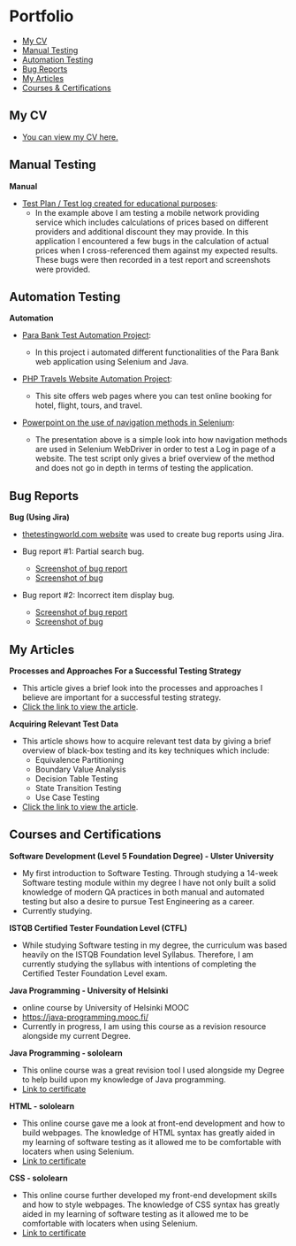 # Portfolio
- [My CV](#My-CV)
- [Manual Testing](#Manual-Testing)
- [Automation Testing](#Automation-Testing)
- [Bug Reports](#Bug-Reports)
- [My Articles](#my-articles)
- [Courses & Certifications](#Courses-and-Certifications)

## My CV
* [You can view my CV here.](https://drive.google.com/file/d/1sjPQZIsOF7pYOe6izD9hJYH0PX90pBJY/view?usp=share_link)

## Manual Testing
__Manual__
- [Test Plan / Test log created for educational purposes](https://docs.google.com/spreadsheets/d/1NOWuZfHz2At_I7FeXZSv4b5HHJd4XyMb/edit?usp=share_link&ouid=101894223347022747102&rtpof=true&sd=true):
  * In the example above I am testing a mobile network providing service which includes calculations of prices based on different providers and additional discount they may provide. In this application I encountered a few bugs in the calculation of actual prices when I cross-referenced them against my expected results. These bugs were then recorded in a test report and screenshots were provided.


## Automation Testing
__Automation__
- [Para Bank Test Automation Project](https://github.com/Krismcnulty/ParaBank_Testing):
  * In this project i automated different functionalities of the Para Bank web application using Selenium and Java.

- [PHP Travels Website Automation Project](https://github.com/Krismcnulty/PHP_Testing):
  * This site offers web pages where you can test online booking for hotel, flight, tours, and travel.

- [Powerpoint on the use of navigation methods in Selenium](https://docs.google.com/presentation/d/1SeUVwwHafOE77vTyTwPKi3hUxuuINvxJ/edit?usp=share_link&ouid=101894223347022747102&rtpof=true&sd=true):
  * The presentation above is a simple look into how navigation methods are used in Selenium WebDriver in order to test a Log in page of a website. The test script only gives a brief overview of the method and does not go in depth in terms of testing the application.

## Bug Reports
__Bug (Using Jira)__
- [thetestingworld.com website](https://thetestingworld.com/) was used to create bug reports using Jira.

- Bug report #1: Partial search bug.
  * [Screenshot of bug report](https://drive.google.com/file/d/1V1gUUMLWyiRAXoYVxHozloL5VSeZcwxN/view?usp=share_link)
  * [Screenshot of bug](https://drive.google.com/file/d/1lkX95eRM_P2jms-qs_4NqGsJLShGrEN8/view?usp=share_link)

- Bug report #2: Incorrect item display bug.
  * [Screenshot of bug report](https://drive.google.com/file/d/1PhFpzdMxd6bo2rIjieV3-8suHQkaA1rI/view?usp=share_link)
  * [Screenshot of bug](https://drive.google.com/file/d/1WmRwP28KgivTOzppgTIVVaTBrkBzZJXy/view?usp=share_link)

## My Articles
__Processes and Approaches For a Successful Testing Strategy__
  * This article gives a brief look into the processes and approaches I believe are important for a successful testing strategy. 
  * [Click the link to view the article](https://drive.google.com/file/d/1RVbv5DX9hvnqKNIU68LbhtwyerLobNMh/view?usp=share_link).

__Acquiring Relevant Test Data__
- This article shows how to acquire relevant test data by giving a brief overview of black-box testing and its key techniques which include:
  * Equivalence Partitioning
  * Boundary Value Analysis
  * Decision Table Testing
  * State Transition Testing
  * Use Case Testing 
- [Click the link to view the article](https://drive.google.com/file/d/1SDewYK9xMTt-AJr4iDDnrM-cC0ykmAHF/view?usp=share_link).


## Courses and Certifications
__Software Development (Level 5 Foundation Degree) - Ulster University__
* My first introduction to Software Testing. Through studying a 14-week Software testing module within my degree I have not only built a solid knowledge of modern QA practices in both manual and automated testing but also a desire to pursue Test Engineering as a career. 
* Currently studying.

__ISTQB Certified Tester Foundation Level (CTFL)__
* While studying Software testing in my degree, the curriculum was based heavily on the ISTQB Foundation level Syllabus. Therefore, I am currently studying the syllabus with intentions of completing the Certified Tester Foundation Level exam.

__Java Programming - University of Helsinki__
* online course by University of Helsinki MOOC
* https://java-programming.mooc.fi/
* Currently in progress, I am using this course as a revision resource alongside my current Degree.

__Java Programming - sololearn__
* This online course was a great revision tool I used alongside my Degree to help build upon my knowledge of Java programming.
* [Link to certificate]()

__HTML - sololearn__
* This online course gave me a look at front-end development and how to build webpages. The knowledge of HTML syntax has greatly aided in my learning of software testing as it allowed me to be comfortable with locaters when using Selenium.
* [Link to certificate](https://drive.google.com/file/d/1x1aipTNoF3HnEd1QxRbG2AYnM17NdDEt/view?usp=share_link)

__CSS - sololearn__
* This online course further developed my front-end development skills and how to style webpages. The knowledge of CSS syntax has greatly aided in my learning of software testing as it allowed me to be comfortable with locaters when using Selenium.
* [Link to certificate]()



